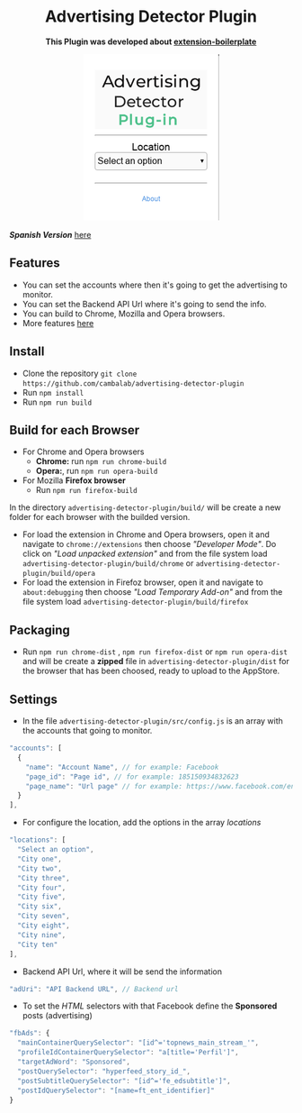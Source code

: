 <div align="center">
  <h1>
    Advertising Detector Plugin  
  </h1>
  <p>
    <strong>This Plugin was developed about <a href="https://github.com/EmailThis/extension-boilerplate">extension-boilerplate</a> </strong>
  </p>
  <img src="./Documentation/images/plugin.png" alt="advertising detector plugin">
</div>  


***Spanish Version*** [here](./Documentation/es/README.md)  

## Features  
  + You can set the accounts where then it's going to get the advertising to monitor.  
  + You can set the Backend API Url where it's going to send the info.  
  + You can build to Chrome, Mozilla and Opera browsers.  
  + More features [here](https://github.com/EmailThis/extension-boilerplate#features)  

## Install  
  + Clone the repository  ```git clone https://github.com/cambalab/advertising-detector-plugin ```  
  + Run ```npm install```  
  + Run ```npm run build```

## Build for each Browser
  + For Chrome and Opera browsers
    - **Chrome:** run ```npm run chrome-build```   
    - **Opera:**, run ```npm run opera-build```  
  + For Mozilla **Firefox browser**
    - Run ```npm run firefox-build```  

  In the directory ```advertising-detector-plugin/build/``` will be create a new folder for each browser with the builded version.  
  + For load the extension in Chrome and Opera browsers, open it and navigate to ```chrome://extensions``` then choose *"Developer Mode"*. Do click on *"Load unpacked extension"* and from the file system load  ```advertising-detector-plugin/build/chrome``` or ```advertising-detector-plugin/build/opera```  
  + For load the extension in Firefoz browser, open it and navigate to ```about:debugging``` then choose *"Load Temporary Add-on"* and from the file system load  ```advertising-detector-plugin/build/firefox```

## Packaging  
  + Run ```npm run chrome-dist``` , ```npm run firefox-dist``` or ```npm run opera-dist``` and will be create a **zipped** file in ```advertising-detector-plugin/dist``` for the browser that has been choosed, ready to upload to the AppStore.

## Settings    
  + In the file `advertising-detector-plugin/src/config.js` is an array with the accounts that going to monitor.

  ```javascript
  "accounts": [
    {
      "name": "Account Name", // for example: Facebook
      "page_id": "Page id", // for example: 185150934832623
      "page_name": "Url page" // for example: https://www.facebook.com/enespanol/
    }
  ],
  ```  

  + For configure the location, add the options in the array *locations*  

  ```javascript
  "locations": [
    "Select an option",
    "City one",
    "City two",
    "City three",
    "City four",
    "City five",
    "City six",
    "City seven",
    "City eight",
    "City nine",
    "City ten"
  ],
  ```  

  + Backend API Url, where it will be send the information  

  ```javascript
  "adUri": "API Backend URL", // Backend url
  ```  

  + To set the *HTML* selectors with that Facebook define the **Sponsored** posts (advertising)

  ```javascript
  "fbAds": {
    "mainContainerQuerySelector": "[id^='topnews_main_stream_'",
    "profileIdContainerQuerySelector": "a[title='Perfil']",
    "targetAdWord": "Sponsored",
    "postQuerySelector": "hyperfeed_story_id_",
    "postSubtitleQuerySelector": "[id^='fe_edsubtitle']",
    "postIdQuerySelector": "[name=ft_ent_identifier]"
  }
  ```
